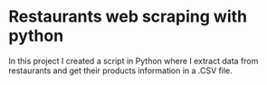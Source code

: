 # Restaurants web scraping with python

In this project I created a script in Python 
where I extract data from 
restaurants and get their products information in a .CSV file.
